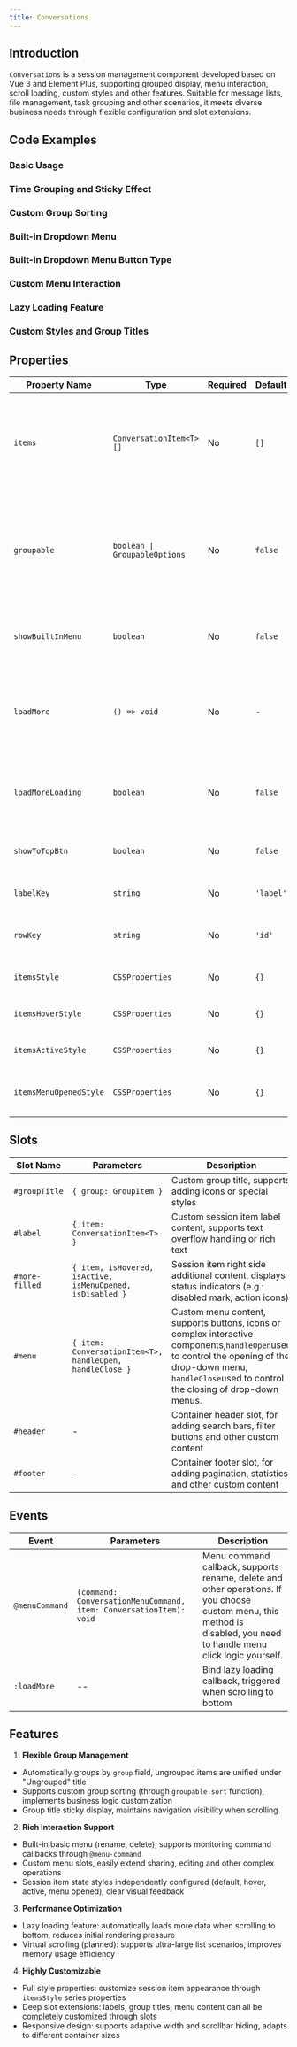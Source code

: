 ```yaml
---
title: Conversations
---
```



## Introduction

`Conversations` is a session management component developed based on Vue 3 and Element Plus, supporting grouped display, menu interaction, scroll loading, custom styles and other features. Suitable for message lists, file management, task grouping and other scenarios, it meets diverse business needs through flexible configuration and slot extensions.

## Code Examples

### Basic Usage

<demo src="./demos/base.vue"></demo>

### Time Grouping and Sticky Effect

<demo src="./demos/time-grouping.vue"></demo>

### Custom Group Sorting

<demo src="./demos/custom-group-sort.vue"></demo>

### Built-in Dropdown Menu

<demo src="./demos/built-in-menu.vue"></demo>

### Built-in Dropdown Menu Button Type

<demo src="./demos/built-in-menu-type.vue"></demo>

### Custom Menu Interaction

<demo src="./demos/custom-menu.vue"></demo>

### Lazy Loading Feature

<demo src="./demos/lazy-loading.vue"></demo>

### Custom Styles and Group Titles

<demo src="./demos/absolute-custom.vue"></demo>

## Properties

| Property Name          | Type                          | Required | Default   | Description                                                                              |
| ---------------------- | ----------------------------- | -------- | --------- | ---------------------------------------------------------------------------------------- |
| `items`                | `ConversationItem<T>[]`       | No       | `[]`      | Session item data list, containing `label`, `group`, `disabled` and other fields         |
| `groupable`            | `boolean \| GroupableOptions` | No       | `false`   | Whether to enable grouping, passing object can customize group sorting (`sort` function) |
| `showBuiltInMenu`      | `boolean`                     | No       | `false`   | Whether to show built-in menu (rename, delete)                                           |
| `loadMore`             | `() => void`                  | No       | -         | Lazy loading callback function, triggered when scrolling to bottom                       |
| `loadMoreLoading`      | `boolean`                     | No       | `false`   | Load more state, controls loading animation display                                      |
| `showToTopBtn`         | `boolean`                     | No       | `false`   | Whether to show back to top button                                                       |
| `labelKey`             | `string`                      | No       | `'label'` | Session item label field name                                                            |
| `rowKey`               | `string`                      | No       | `'id'`    | Session item unique identifier field name                                                |
| `itemsStyle`           | `CSSProperties`               | No       | `{}`      | Session item default style                                                               |
| `itemsHoverStyle`      | `CSSProperties`               | No       | `{}`      | Session item hover style                                                                 |
| `itemsActiveStyle`     | `CSSProperties`               | No       | `{}`      | Session item active style                                                                |
| `itemsMenuOpenedStyle` | `CSSProperties`               | No       | `{}`      | Session item style when menu is opened                                                   |

## Slots

| Slot Name      | Parameters                                                | Description                                                                                                |
| -------------- | --------------------------------------------------------- | ---------------------------------------------------------------------------------------------------------- |
| `#groupTitle`  | `{ group: GroupItem }`                                    | Custom group title, supports adding icons or special styles                                                |
| `#label`       | `{ item: ConversationItem<T> }`                           | Custom session item label content, supports text overflow handling or rich text                            |
| `#more-filled` | `{ item, isHovered, isActive, isMenuOpened, isDisabled }` | Session item right side additional content, displays status indicators (e.g.: disabled mark, action icons) |
| `#menu`        | `{ item: ConversationItem<T>, handleOpen, handleClose }`                           | Custom menu content, supports buttons, icons or complex interactive components,`handleOpen`used to control the opening of the drop-down menu, `handleClose`used to control the closing of drop-down menus.                             |
| `#header`      | -                                                         | Container header slot, for adding search bars, filter buttons and other custom content                     |
| `#footer`      | -                                                         | Container footer slot, for adding pagination, statistics and other custom content                          |

## Events

| Event          | Parameters                                                         | Description                                                                                                                                                            |
| -------------- | ------------------------------------------------------------------ | ---------------------------------------------------------------------------------------------------------------------------------------------------------------------- |
| `@menuCommand` | `(command: ConversationMenuCommand, item: ConversationItem): void` | Menu command callback, supports rename, delete and other operations. If you choose custom menu, this method is disabled, you need to handle menu click logic yourself. |
| `:loadMore`    | --                                                                 | Bind lazy loading callback, triggered when scrolling to bottom                                                                                                         |

## Features

1. **Flexible Group Management**

- Automatically groups by `group` field, ungrouped items are unified under "Ungrouped" title
- Supports custom group sorting (through `groupable.sort` function), implements business logic customization
- Group title sticky display, maintains navigation visibility when scrolling

2. **Rich Interaction Support**

- Built-in basic menu (rename, delete), supports monitoring command callbacks through `@menu-command`
- Custom menu slots, easily extend sharing, editing and other complex operations
- Session item state styles independently configured (default, hover, active, menu opened), clear visual feedback

3. **Performance Optimization**

- Lazy loading feature: automatically loads more data when scrolling to bottom, reduces initial rendering pressure
- Virtual scrolling (planned): supports ultra-large list scenarios, improves memory usage efficiency

4. **Highly Customizable**

- Full style properties: customize session item appearance through `itemsStyle` series properties
- Deep slot extensions: labels, group titles, menu content can all be completely customized through slots
- Responsive design: supports adaptive width and scrollbar hiding, adapts to different container sizes
